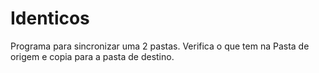 # Identicos
Programa para sincronizar uma 2 pastas. Verifica o que tem na Pasta de origem e copia para a pasta de destino.
